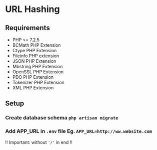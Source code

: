 # URL Hashing

## Requirements

* PHP >= 7.2.5
* BCMath PHP Extension
* Ctype PHP Extension
* Fileinfo PHP extension
* JSON PHP Extension
* Mbstring PHP Extension
* OpenSSL PHP Extension
* PDO PHP Extension
* Tokenizer PHP Extension
* XML PHP Extension

## Setup

### Create database schema `php artisan migrate`
### Add APP_URL in `.env` file Eg. `APP_URL=http://ww.website.com` 
!! Important: without `'/'` in end !!
